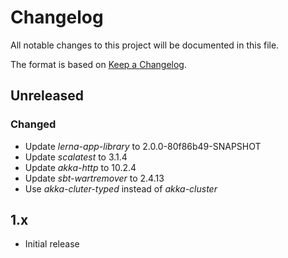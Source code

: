 # Changelog
All notable changes to this project will be documented in this file.

The format is based on [Keep a Changelog](https://keepachangelog.com/en/1.0.0/).

## Unreleased
### Changed
- Update *lerna-app-library* to 2.0.0-80f86b49-SNAPSHOT
- Update *scalatest* to 3.1.4
- Update *akka-http* to 10.2.4
- Update *sbt-wartremover* to 2.4.13
- Use *akka-cluter-typed* instead of *akka-cluster*

## 1.x
- Initial release